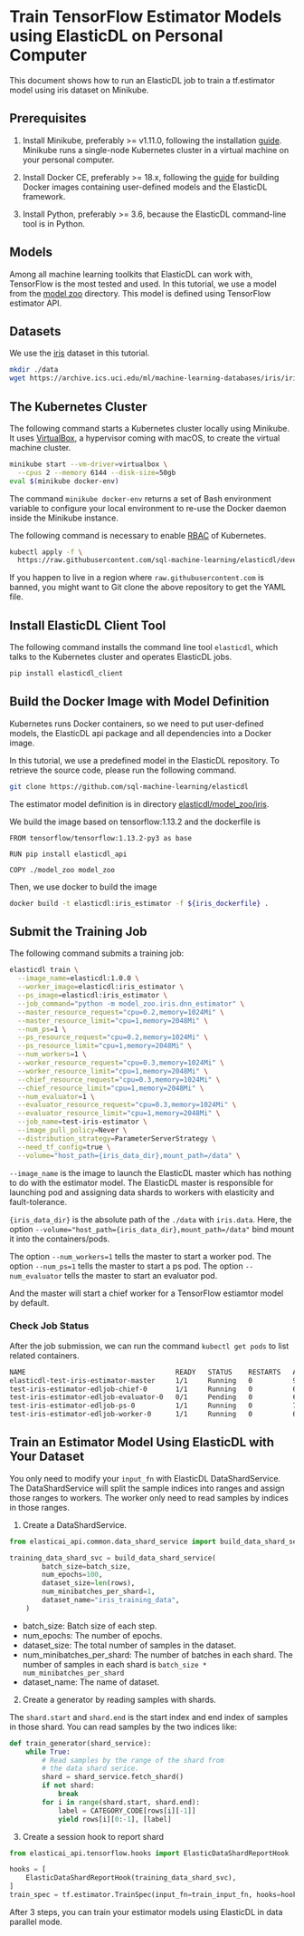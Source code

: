 # Train TensorFlow Estimator Models using ElasticDL on Personal Computer

This document shows how to run an ElasticDL job to train a tf.estimator
model using iris dataset on Minikube.

## Prerequisites

1. Install Minikube, preferably >= v1.11.0, following the installation
   [guide](https://kubernetes.io/docs/tasks/tools/install-minikube).  Minikube
   runs a single-node Kubernetes cluster in a virtual machine on your personal
   computer.

1. Install Docker CE, preferably >= 18.x, following the
   [guide](https://docs.docker.com/docker-for-mac/install/) for building Docker
   images containing user-defined models and the ElasticDL framework.

1. Install Python, preferably >= 3.6, because the ElasticDL command-line tool is
   in Python.

## Models

Among all machine learning toolkits that ElasticDL can work with, TensorFlow is
the most tested and used.  In this tutorial, we use a model from the [model
zoo](https://github.com/sql-machine-learning/elasticdl/tree/develop/model_zoo)
directory.  This model is defined using TensorFlow estimator API.

## Datasets

We use the [iris](https://archive.ics.uci.edu/ml/machine-learning-databases/iris/iris.data)
dataset in this tutorial.

```bash
mkdir ./data
wget https://archive.ics.uci.edu/ml/machine-learning-databases/iris/iris.data -O ./data/iris.data
```

## The Kubernetes Cluster

The following command starts a Kubernetes cluster locally using Minikube.  It
uses [VirtualBox](https://www.virtualbox.org/), a hypervisor coming with
macOS, to create the virtual machine cluster.

```bash
minikube start --vm-driver=virtualbox \
  --cpus 2 --memory 6144 --disk-size=50gb 
eval $(minikube docker-env)
```

The command `minikube docker-env` returns a set of Bash environment variable
to configure your local environment to re-use the Docker daemon inside
the Minikube instance.

The following command is necessary to enable
[RBAC](https://kubernetes.io/docs/reference/access-authn-authz/rbac/) of
Kubernetes.

```bash
kubectl apply -f \
  https://raw.githubusercontent.com/sql-machine-learning/elasticdl/develop/elasticdl/manifests/elasticdl-rbac.yaml
```

If you happen to live in a region where `raw.githubusercontent.com` is banned,
you might want to Git clone the above repository to get the YAML file.

## Install ElasticDL Client Tool

The following command installs the command line tool `elasticdl`, which talks to
the Kubernetes cluster and operates ElasticDL jobs.

```bash
pip install elasticdl_client
```

## Build the Docker Image with Model Definition

Kubernetes runs Docker containers, so we need to put user-defined models,
the ElasticDL api package and all dependencies into a Docker image.

In this tutorial, we use a predefined model in the ElasticDL repository.  To
retrieve the source code, please run the following command.

```bash
git clone https://github.com/sql-machine-learning/elasticdl
```

The estimator model definition is in directory [elasticdl/model_zoo/iris](https://github.com/sql-machine-learning/elasticdl/tree/develop/model_zoo/iris).

We build the image based on tensorflow:1.13.2 and the dockerfile is

```text
FROM tensorflow/tensorflow:1.13.2-py3 as base

RUN pip install elasticdl_api

COPY ./model_zoo model_zoo
```

Then, we use docker to build the image

```bash
docker build -t elasticdl:iris_estimator -f ${iris_dockerfile} .
```

## Submit the Training Job

The following command submits a training job:

```bash
elasticdl train \
  --image_name=elasticdl:1.0.0 \
  --worker_image=elasticdl:iris_estimator \
  --ps_image=elasticdl:iris_estimator \
  --job_command="python -m model_zoo.iris.dnn_estimator" \
  --master_resource_request="cpu=0.2,memory=1024Mi" \
  --master_resource_limit="cpu=1,memory=2048Mi" \
  --num_ps=1 \
  --ps_resource_request="cpu=0.2,memory=1024Mi" \
  --ps_resource_limit="cpu=1,memory=2048Mi" \
  --num_workers=1 \
  --worker_resource_request="cpu=0.3,memory=1024Mi" \
  --worker_resource_limit="cpu=1,memory=2048Mi" \
  --chief_resource_request="cpu=0.3,memory=1024Mi" \
  --chief_resource_limit="cpu=1,memory=2048Mi" \
  --num_evaluator=1 \
  --evaluator_resource_request="cpu=0.3,memory=1024Mi" \
  --evaluator_resource_limit="cpu=1,memory=2048Mi" \
  --job_name=test-iris-estimator \
  --image_pull_policy=Never \
  --distribution_strategy=ParameterServerStrategy \
  --need_tf_config=true \
  --volume="host_path={iris_data_dir},mount_path=/data" \
```

`--image_name` is the image to launch the ElasticDL master which
has nothing to do with the estimator model. The ElasticDL master is
responsible for launching pod and assigning data shards to workers with
elasticity and fault-tolerance.

`{iris_data_dir}` is the absolute path of the `./data` with `iris.data`.
Here, the option `--volume="host_path={iris_data_dir},mount_path=/data"`
bind mount it into the containers/pods.

The option `--num_workers=1` tells the master to start a worker pod.
The option `--num_ps=1` tells the master to start a ps pod.
The option `--num_evaluator` tells the master to start an evaluator pod.

And the master will start a chief worker for a TensorFlow estiamtor model by default.

### Check Job Status

After the job submission, we can run the command `kubectl get pods` to list
related containers.

```bash
NAME                                     READY   STATUS    RESTARTS   AGE
elasticdl-test-iris-estimator-master     1/1     Running   0          9s
test-iris-estimator-edljob-chief-0       1/1     Running   0          6s
test-iris-estimator-edljob-evaluator-0   0/1     Pending   0          6s
test-iris-estimator-edljob-ps-0          1/1     Running   0          7s
test-iris-estimator-edljob-worker-0      1/1     Running   0          6s
```

## Train an Estimator Model Using ElasticDL with Your Dataset

You only need to modify your `input_fn` with ElasticDL DataShardService.
The DataShardService will split the sample indices into ranges and assign
those ranges to workers. The worker only need to read samples by indices
in those ranges.

1. Create a DataShardService.

```python
from elasticai_api.common.data_shard_service import build_data_shard_service

training_data_shard_svc = build_data_shard_service(
        batch_size=batch_size,
        num_epochs=100,
        dataset_size=len(rows),
        num_minibatches_per_shard=1,
        dataset_name="iris_training_data",
    )
```

- batch_size: Batch size of each step.
- num_epochs: The number of epochs.
- dataset_size: The total number of samples in the dataset.
- num_minibatches_per_shard: The number of batches in each shard.
  The number of samples in each shard is
  `batch_size * num_minibatches_per_shard`
- dataset_name: The name of dataset.

2. Create a generator by reading samples with shards.

The `shard.start` and `shard.end` is the start index
and end index of samples in those shard. You can read
samples by the two indices like:

```python
def train_generator(shard_service):
    while True:
        # Read samples by the range of the shard from
        # the data shard serice.
        shard = shard_service.fetch_shard()
        if not shard:
            break
        for i in range(shard.start, shard.end):
            label = CATEGORY_CODE[rows[i][-1]]
            yield rows[i][0:-1], [label]
```

3. Create a session hook to report shard

```python
from elasticai_api.tensorflow.hooks import ElasticDataShardReportHook

hooks = [
    ElasticDataShardReportHook(training_data_shard_svc),
]
train_spec = tf.estimator.TrainSpec(input_fn=train_input_fn, hooks=hooks)
```

After 3 steps, you can train your estimator models using ElasticDL
in data parallel mode.
